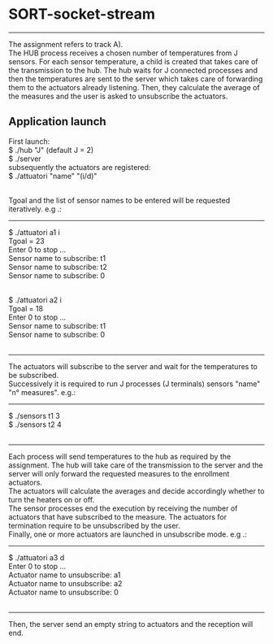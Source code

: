 # SORT-socket-stream
***
The assignment refers to track A).<br />
The HUB process receives a chosen number of temperatures from J sensors. For each sensor temperature, a child is created that takes care of the transmission to the hub. The hub waits for J connected processes and then the temperatures are sent to the server which takes care of forwarding them to the actuators already listening. Then, they calculate the average of the measures and the user is asked to unsubscribe the actuators.

## Application launch
First launch:<br />
$ ./hub "J" (default J = 2)<br />
$ ./server<br />
subsequently the actuators are registered:<br />
$ ./attuatori "name" "(i/d)"<br /><br />

Tgoal and the list of sensor names to be entered will be requested iteratively. e.g .:<br />

------------------------------------
$ ./attuatori a1 i<br />
Tgoal = 23<br />
Enter 0 to stop ...<br />
Sensor name to subscribe: t1<br />
Sensor name to subscribe: t2<br />
Sensor name to subscribe: 0<br /><br />

$ ./attuatori a2 i<br />
Tgoal = 18<br />
Enter 0 to stop ...<br />
Sensor name to subscribe: t1<br />
Sensor name to subscribe: 0<br /><br />

------------------------------------
The actuators will subscribe to the server and wait for the temperatures to be subscribed.<br />
Successively it is required to run J processes (J terminals) sensors "name" "n° measures". e.g.:<br />

------------------------------------
$ ./sensors t1 3<br />
$ ./sensors t2 4<br /><br />

------------------------------------
Each process will send temperatures to the hub as required by the assignment. The hub will take care of the transmission to the server and the server will only forward the requested measures to the enrollment actuators.<br />
The actuators will calculate the averages and decide accordingly whether to turn the heaters on or off.<br />
The sensor processes end the execution by receiving the number of actuators that have subscribed to the measure. The actuators for termination require to be unsubscribed by the user.<br />
Finally, one or more actuators are launched in unsubscribe mode. e.g .:<br />

------------------------------------
$ ./attuatori a3 d<br />
Enter 0 to stop ...<br />
Actuator name to unsubscribe: a1<br />
Actuator name to unsubscribe: a2<br />
Actuator name to unsubscribe: 0<br /><br />

------------------------------------
Then, the server send an empty string to actuators and the reception will end.
